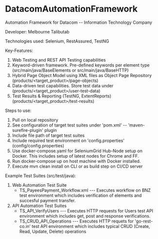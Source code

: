 # DatacomAutomationFramework
Automation Framework for Datacom -- Information Technology Company

Developer: Melbourne Talibutab

Technologies used: Selenium, RestAssured, TestNG

Key-Features:
1. Web Testing and REST API Testing capabilities  
2. Keyword-driven framework. Pre-defined keywords per element type (src/main/java/BaseElements or src/main/java/BaseHTTP)
3. Hybrid Page Object Model using XML files as Object Page Repository (products/<target_product>/page-objects)
4. Data-driven test capabilities. Store test data under (products/<target_product>/user-test-data)
5. Test Results & Reporting (TestNG, ExtentReports) (products/<target_product>/test-results)

Steps to use:
1. Pull on local repository
2. See configuration of target test suites under 'pom.xml' -- 'maven-surefire-plugin' plugin
3. Include file path of target test suites
4. Include required test environment on 'config.properties' (config/config.properties)
5. Use docker-compose.yaml for SeleniumGrid Hub-Node setup on Docker. This includes setup of latest nodes for Chrome and FF. 
6. Run docker-compose up on host machine with Docker installed.
7. Execute mvn clean install on CLI or as build step on CI/CD server

Example Test Suites (src/test/java):
1. Web Automation Test Suite 
    - TS_PayeesPayment_Workflow.xml --- Executes workflow on BNZ test environment which includes verification of elements and succesful payment transfer.
2. API Automation Test Suites
    - TS_API_VerifyUsers --- Executes HTTP requests for Users test API environment which includes get, post and response verifications.
    - TS_CRUD_API_Operations --- Executes HTTP requets for 'go-rest-co.in' test API environment which includes typical CRUD (Create, Read, Update, Delete) operations
    

